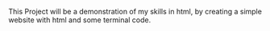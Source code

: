 This Project will be a demonstration of my skills in html, by creating a simple website with html and some terminal code.
